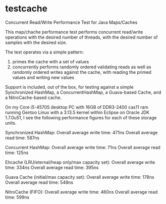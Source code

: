 testcache
=========

Concurrent Read/Write Performance Test for Java Maps/Caches

This map/chache performance test performs concurrent read/write operations with the desired number of threads, with the desired number of samples with the desired size.

The test operates via a simple pattern:
1) primes the cache with a set of values
2) concurrently performs randomly ordered validating reads as well as randomly ordered writes against the cache, with reading the primed values and writing new values

Support is included, out of the box, for testing against a simple Synchronized HashMap, a ConcurrentHashMap, a Guava-based Cache, and a NitroCache-based cache.

On my Core i5-4570S desktop PC with 16GB of DDR3-2400 cas11 ram running Gentoo Linux with a 3.13.5 kernel within Eclipse on Oracle JDK 1.7.0u51, I see the following performance figures for each of these storage units.

Synchronized HashMap:
Overall average write time: 471ns
Overall average read time: 587ns

Concurrent HashMap:
Overall average write time: 71ns
Overall average read time: 125ns

Ehcache (LRU/eternal/heap only/max capacity set):
Overall average write time: 334ns
Overall average read time: 395ns

Guava Cache (initial/max capacity set):
Overall average write time: 178ns
Overall average read time: 548ns

NitroCache (FIFO):
Overall average write time: 460ns
Overall average read time: 599ns
